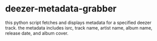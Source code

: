 # deezer-metadata-grabber
 this python script fetches and displays metadata for a specified deezer track. the metadata includes isrc, track name, artist name, album name, release date, and album cover.
